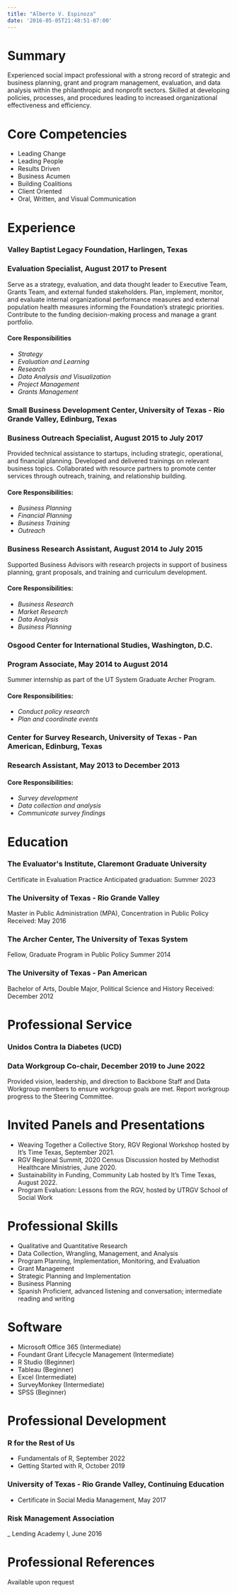 ```yaml
---
title: "Alberto V. Espinoza"
date: '2016-05-05T21:48:51-07:00'
---
```


# Summary 

Experienced social impact professional with a strong record of strategic and business planning, grant and program management, evaluation, and data analysis within the philanthropic and nonprofit sectors. Skilled at developing policies, processes, and procedures leading to increased organizational effectiveness and efficiency. 

# Core Competencies

- Leading Change
- Leading People
- Results Driven
- Business Acumen
- Building Coalitions
- Client Oriented
- Oral, Written, and Visual Communication

# Experience

### Valley Baptist Legacy Foundation, Harlingen, Texas  
### Evaluation Specialist, August 2017 to Present

Serve as a strategy, evaluation, and data thought leader to Executive Team, Grants Team, and external funded stakeholders.  Plan, implement, monitor, and evaluate internal organizational performance measures and external population health measures informing the Foundation’s strategic priorities. Contribute to the funding decision-making process and manage a grant portfolio.

#### Core Responsibilities

- *Strategy*
- *Evaluation and Learning*
- *Research*
- *Data Analysis and Visualization*
- *Project Management*
- *Grants Management*

### Small Business Development Center, University of Texas - Rio Grande Valley, Edinburg, Texas
### Business Outreach Specialist, August 2015 to July 2017

Provided technical assistance to startups, including strategic, operational, and financial planning. Developed and delivered trainings on relevant business topics. Collaborated with resource partners to promote center services through outreach, training, and relationship building.

#### Core Responsibilities:

- *Business Planning*
- *Financial Planning*
- *Business Training*
- *Outreach*

### Business Research Assistant, August 2014 to July 2015

Supported Business Advisors with research projects in support of business planning, grant proposals, and training and curriculum development.

#### Core Responsibilities:

- *Business Research*
- *Market Research*
- *Data Analysis*
- *Business Planning*

### Osgood Center for International Studies, Washington, D.C.
### Program Associate, May 2014 to August 2014

Summer internship as part of the UT System Graduate Archer Program. 

#### Core Responsibilities:

- *Conduct policy research*
- *Plan and coordinate events*

### Center for Survey Research, University of Texas - Pan American, Edinburg, Texas
### Research Assistant, May 2013 to December 2013

#### Core Responsibilities:

- *Survey development*
- *Data collection and analysis*
- *Communicate survey findings*

# Education

### The Evaluator's Institute, Claremont Graduate University

Certificate in Evaluation Practice
Anticipated graduation: Summer 2023

### The University of Texas - Rio Grande Valley

Master in Public Administration (MPA), Concentration in Public Policy
Received: May 2016

### The Archer Center, The University of Texas System

Fellow, Graduate Program in Public Policy
Summer 2014

### The University of Texas - Pan American

Bachelor of Arts, Double Major, Political Science and History
Received: December 2012

# Professional Service

### Unidos Contra la Diabetes (UCD)
### Data Workgroup Co-chair, December 2019 to June 2022

Provided vision, leadership, and direction to Backbone Staff and Data Workgroup members to ensure workgroup goals are met. Report workgroup progress to the Steering Committee.

# Invited Panels and Presentations

- Weaving Together a Collective Story, RGV Regional Workshop hosted by It’s Time Texas, September 2021.
- RGV Regional Summit, 2020 Census Discussion hosted by Methodist Healthcare Ministries, June 2020.
- Sustainability in Funding, Community Lab hosted by It’s Time Texas, August 2022.
- Program Evaluation: Lessons from the RGV, hosted by UTRGV School of Social Work

# Professional Skills

- Qualitative and Quantitative Research
- Data Collection, Wrangling, Management, and Analysis
- Program Planning, Implementation, Monitoring, and Evaluation
- Grant Management
- Strategic Planning and Implementation
- Business Planning
- Spanish Proficient, advanced listening and conversation; intermediate reading and writing

# Software

- Microsoft Office 365 (Intermediate)
- Foundant Grant Lifecycle Management (Intermediate)
- R Studio (Beginner)
- Tableau (Beginner)
- Excel (Intermediate)
- SurveyMonkey (Intermediate)
- SPSS (Beginner)

# Professional Development

### R for the Rest of Us

- Fundamentals of R, September 2022
- Getting Started with R, October 2019

### University of Texas - Rio Grande Valley, Continuing Education

- Certificate in Social Media Management, May 2017

### Risk Management Association

_ Lending Academy I, June 2016

# Professional References

Available upon request
